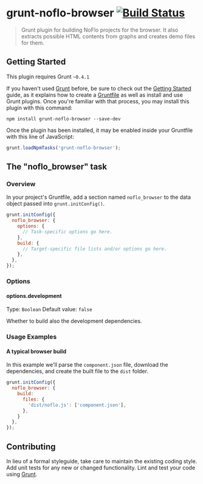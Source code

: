 # grunt-noflo-browser [![Build Status](https://travis-ci.org/noflo/grunt-noflo-browser.svg?branch=master)](https://travis-ci.org/noflo/grunt-noflo-browser)

> Grunt plugin for building NoFlo projects for the browser. It also extracts possible HTML contents from graphs and creates demo files for them.

## Getting Started
This plugin requires Grunt `~0.4.1`

If you haven't used [Grunt](http://gruntjs.com/) before, be sure to check out the [Getting Started](http://gruntjs.com/getting-started) guide, as it explains how to create a [Gruntfile](http://gruntjs.com/sample-gruntfile) as well as install and use Grunt plugins. Once you're familiar with that process, you may install this plugin with this command:

```shell
npm install grunt-noflo-browser --save-dev
```

Once the plugin has been installed, it may be enabled inside your Gruntfile with this line of JavaScript:

```js
grunt.loadNpmTasks('grunt-noflo-browser');
```

## The "noflo_browser" task

### Overview
In your project's Gruntfile, add a section named `noflo_browser` to the data object passed into `grunt.initConfig()`.

```js
grunt.initConfig({
  noflo_browser: {
    options: {
      // Task-specific options go here.
    },
    build: {
      // Target-specific file lists and/or options go here.
    },
  },
});
```

### Options

#### options.development
Type: `Boolean`
Default value: `false`

Whether to build also the development dependencies.

### Usage Examples

#### A typical browser build
In this example we'll parse the `component.json` file, download the dependencies, and create the built file to the `dist` folder.

```js
grunt.initConfig({
  noflo_browser: {
    build:
      files: {
        'dist/noflo.js': ['component.json'],
      },
    }
  },
});
```

## Contributing
In lieu of a formal styleguide, take care to maintain the existing coding style. Add unit tests for any new or changed functionality. Lint and test your code using [Grunt](http://gruntjs.com/).
